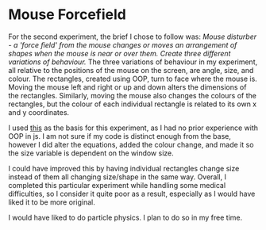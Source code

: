 # Mouse Forcefield
For the second experiment, the brief I chose to follow was: *Mouse disturber - a 'force field' from the mouse changes or moves an arrangement of shapes when the mouse is near or over them. Create three different variations of behaviour.* The three variations of behaviour in my experiment, all relative to the positions of the mouse on the screen, are angle, size, and colour.
The rectangles, created using OOP, turn to face where the mouse is. Moving the mouse left and right or up and down alters the dimensions of the rectangles. Similarly, moving the mouse also changes the colours of the rectangles, but the colour of each individual rectangle is related to its own x and y coordinates.

I used [this](https://www.youtube.com/watch?v=4lCD9B4Dlik&t=459s) as the basis for this experiment, as I had no prior experience with OOP in js. I am not sure if my code is distinct enough from the base, however I did alter the equations, added the colour change, and made it so the size variable is dependent on the window size.

I could have improved this by having individual rectangles change size instead of them all changing size/shape in the same way. Overall, I completed this particular experiment while handling some medical difficulties, so I consider it quite poor as a result, especially as I would have liked it to be more original.

I would have liked to do particle physics. I plan to do so in my free time.
